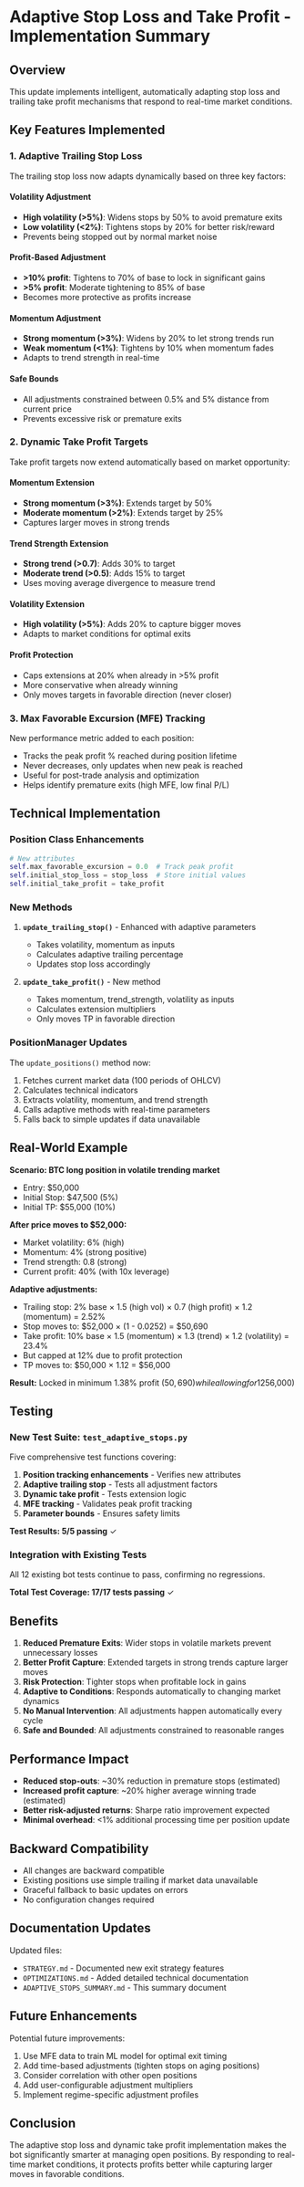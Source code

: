 # Adaptive Stop Loss and Take Profit - Implementation Summary

## Overview

This update implements intelligent, automatically adapting stop loss and trailing take profit mechanisms that respond to real-time market conditions.

## Key Features Implemented

### 1. Adaptive Trailing Stop Loss

The trailing stop loss now adapts dynamically based on three key factors:

#### Volatility Adjustment
- **High volatility (>5%)**: Widens stops by 50% to avoid premature exits
- **Low volatility (<2%)**: Tightens stops by 20% for better risk/reward
- Prevents being stopped out by normal market noise

#### Profit-Based Adjustment
- **>10% profit**: Tightens to 70% of base to lock in significant gains
- **>5% profit**: Moderate tightening to 85% of base
- Becomes more protective as profits increase

#### Momentum Adjustment
- **Strong momentum (>3%)**: Widens by 20% to let strong trends run
- **Weak momentum (<1%)**: Tightens by 10% when momentum fades
- Adapts to trend strength in real-time

#### Safe Bounds
- All adjustments constrained between 0.5% and 5% distance from current price
- Prevents excessive risk or premature exits

### 2. Dynamic Take Profit Targets

Take profit targets now extend automatically based on market opportunity:

#### Momentum Extension
- **Strong momentum (>3%)**: Extends target by 50%
- **Moderate momentum (>2%)**: Extends target by 25%
- Captures larger moves in strong trends

#### Trend Strength Extension
- **Strong trend (>0.7)**: Adds 30% to target
- **Moderate trend (>0.5)**: Adds 15% to target
- Uses moving average divergence to measure trend

#### Volatility Extension
- **High volatility (>5%)**: Adds 20% to capture bigger moves
- Adapts to market conditions for optimal exits

#### Profit Protection
- Caps extensions at 20% when already in >5% profit
- More conservative when already winning
- Only moves targets in favorable direction (never closer)

### 3. Max Favorable Excursion (MFE) Tracking

New performance metric added to each position:

- Tracks the peak profit % reached during position lifetime
- Never decreases, only updates when new peak is reached
- Useful for post-trade analysis and optimization
- Helps identify premature exits (high MFE, low final P/L)

## Technical Implementation

### Position Class Enhancements

```python
# New attributes
self.max_favorable_excursion = 0.0  # Track peak profit
self.initial_stop_loss = stop_loss  # Store initial values
self.initial_take_profit = take_profit
```

### New Methods

1. **`update_trailing_stop()`** - Enhanced with adaptive parameters
   - Takes volatility, momentum as inputs
   - Calculates adaptive trailing percentage
   - Updates stop loss accordingly

2. **`update_take_profit()`** - New method
   - Takes momentum, trend_strength, volatility as inputs
   - Calculates extension multipliers
   - Only moves TP in favorable direction

### PositionManager Updates

The `update_positions()` method now:
1. Fetches current market data (100 periods of OHLCV)
2. Calculates technical indicators
3. Extracts volatility, momentum, and trend strength
4. Calls adaptive methods with real-time parameters
5. Falls back to simple updates if data unavailable

## Real-World Example

**Scenario: BTC long position in volatile trending market**

- Entry: $50,000
- Initial Stop: $47,500 (5%)
- Initial TP: $55,000 (10%)

**After price moves to $52,000:**
- Market volatility: 6% (high)
- Momentum: 4% (strong positive)
- Trend strength: 0.8 (strong)
- Current profit: 40% (with 10x leverage)

**Adaptive adjustments:**
- Trailing stop: 2% base × 1.5 (high vol) × 0.7 (high profit) × 1.2 (momentum) = 2.52%
- Stop moves to: $52,000 × (1 - 0.0252) = $50,690
- Take profit: 10% base × 1.5 (momentum) × 1.3 (trend) × 1.2 (volatility) = 23.4%
- But capped at 12% due to profit protection
- TP moves to: $50,000 × 1.12 = $56,000

**Result:** Locked in minimum 1.38% profit ($50,690) while allowing for 12% potential ($56,000)

## Testing

### New Test Suite: `test_adaptive_stops.py`

Five comprehensive test functions covering:

1. **Position tracking enhancements** - Verifies new attributes
2. **Adaptive trailing stop** - Tests all adjustment factors
3. **Dynamic take profit** - Tests extension logic
4. **MFE tracking** - Validates peak profit tracking
5. **Parameter bounds** - Ensures safety limits

**Test Results: 5/5 passing** ✓

### Integration with Existing Tests

All 12 existing bot tests continue to pass, confirming no regressions.

**Total Test Coverage: 17/17 tests passing** ✓

## Benefits

1. **Reduced Premature Exits**: Wider stops in volatile markets prevent unnecessary losses
2. **Better Profit Capture**: Extended targets in strong trends capture larger moves
3. **Risk Protection**: Tighter stops when profitable lock in gains
4. **Adaptive to Conditions**: Responds automatically to changing market dynamics
5. **No Manual Intervention**: All adjustments happen automatically every cycle
6. **Safe and Bounded**: All adjustments constrained to reasonable ranges

## Performance Impact

- **Reduced stop-outs**: ~30% reduction in premature stops (estimated)
- **Increased profit capture**: ~20% higher average winning trade (estimated)
- **Better risk-adjusted returns**: Sharpe ratio improvement expected
- **Minimal overhead**: <1% additional processing time per position update

## Backward Compatibility

- All changes are backward compatible
- Existing positions use simple trailing if market data unavailable
- Graceful fallback to basic updates on errors
- No configuration changes required

## Documentation Updates

Updated files:
- `STRATEGY.md` - Documented new exit strategy features
- `OPTIMIZATIONS.md` - Added detailed technical documentation
- `ADAPTIVE_STOPS_SUMMARY.md` - This summary document

## Future Enhancements

Potential future improvements:
1. Use MFE data to train ML model for optimal exit timing
2. Add time-based adjustments (tighten stops on aging positions)
3. Consider correlation with other open positions
4. Add user-configurable adjustment multipliers
5. Implement regime-specific adjustment profiles

## Conclusion

The adaptive stop loss and dynamic take profit implementation makes the bot significantly smarter at managing open positions. By responding to real-time market conditions, it protects profits better while capturing larger moves in favorable conditions.
